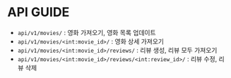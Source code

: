 # API GUIDE

- `api/v1/movies/` : 영화 가져오기, 영화 목록 업데이트
- `api/v1/movies/<int:movie_id>/` : 영화 상세 가져오기
- `api/v1/movies/<int:movie_id>/reviews/` : 리뷰 생성, 리뷰 모두 가져오기
- `api/v1/movies/<int:movie_id>/reviews/<int:review_id>/` : 리뷰 수정, 리뷰 삭제